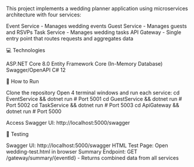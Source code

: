 This project implements a wedding planner application using microservices architecture with four services:

   Event Service - Manages wedding events
   Guest Service - Manages guests and RSVPs
   Task Service - Manages wedding tasks
   API Gateway - Single entry point that routes requests and aggregates data

💻 Technologies

ASP.NET Core 8.0
Entity Framework Core (In-Memory Database)
Swagger/OpenAPI
C# 12

🚀 How to Run

Clone the repository
Open 4 terminal windows and run each service:
   cd EventService && dotnet run    # Port 5001
   cd GuestService && dotnet run    # Port 5002
   cd TaskService && dotnet run     # Port 5003
   cd ApiGateway && dotnet run      # Port 5000

Access Swagger UI: http://localhost:5000/swagger

🧪 Testing

Swagger UI: http://localhost:5000/swagger
HTML Test Page: Open wedding-test.html in browser
Summary Endpoint: GET /gateway/summary/{eventId} - Returns combined data from all services
